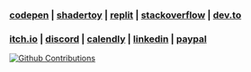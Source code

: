 ### [codepen](https://codepen.io/rafaelcastrocouto) | [shadertoy](https://www.shadertoy.com/user/rafaelcastrocouto) | [replit](https://replit.com/@rafaelcastrocouto) | [stackoverflow](https://stackoverflow.com/users/1242389/rafaelcastrocouto) | [dev.to](https://dev.to/rafaelcastrocouto)

### [itch.io](https://racascou.itch.io) | [discord](https://discord.gg/a4TwjAR) | [calendly](https://calendly.com/rafaelcastrocouto) | [linkedin](https://www.linkedin.com/in/rafaelcastrocouto) | [paypal](https://www.paypal.com/cgi-bin/webscr?cmd=_donations&business=5VKE3AFUHX45Y&currency_code=BRL&source=url)

[![Github Contributions](https://github-readme-streak-stats.herokuapp.com/?user=rafaelcastrocouto&hide_border=true&theme=dark)][1]

[1]: https://github-readme-streak-stats.herokuapp.com/demo/
